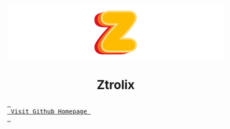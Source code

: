 <p align="center">
  <picture align="center">
    <source media="(prefers-color-scheme: dark)" srcset="https://github.com/Ztrolix/Ztrolix/blob/main/LogoG.png">
    <source media="(prefers-color-scheme: light)" srcset="https://github.com/Ztrolix/Ztrolix/blob/main/LogoG.png">
    <img alt="Ztrolix GitHub Logo" src="https://github.com/Ztrolix/Ztrolix/blob/main/LogoG.png">
  </picture>
</p>

<p align="center">
  <h1 align="center">Ztrolix</h1>
</p>

[Link]: https://github.com/Ztrolix/Ztrolix-Studios
[<kbd> <br> Visit Github Homepage <br> </kbd>][Link]
